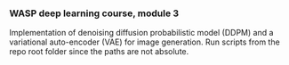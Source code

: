 ### WASP deep learning course, module 3

Implementation of denoising diffusion probabilistic model (DDPM) and a variational auto-encoder (VAE) for image generation.
Run scripts from the repo root folder since the paths are not absolute.
